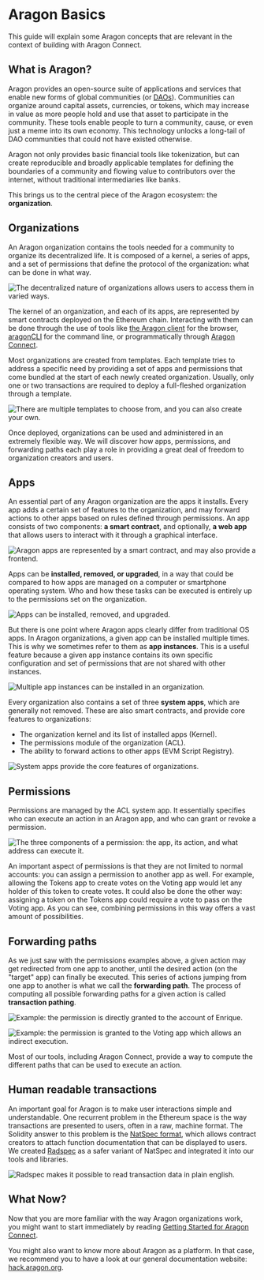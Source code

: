 # Aragon Basics

This guide will explain some Aragon concepts that are relevant in the context of building with Aragon Connect.

## What is Aragon?

Aragon provides an open-source suite of applications and services that enable new forms of global communities (or [DAOs](https://aragon.org/dao)). Communities can organize around capital assets, currencies, or tokens, which may increase in value as more people hold and use that asset to participate in the community. These tools enable people to turn a community, cause, or even just a meme into its own economy. This technology unlocks a long-tail of DAO communities that could not have existed otherwise.

Aragon not only provides basic financial tools like tokenization, but can create reproducible and broadly applicable templates for defining the boundaries of a community and flowing value to contributors over the internet, without traditional intermediaries like banks.

This brings us to the central piece of the Aragon ecosystem: the **organization**.

## Organizations

An Aragon organization contains the tools needed for a community to organize its decentralized life. It is composed of a kernel, a series of apps, and a set of permissions that define the protocol of the organization: what can be done in what way.

![The decentralized nature of organizations allows users to access them in varied ways.](<../../../../.gitbook/assets/image (29).png>)

The kernel of an organization, and each of its apps, are represented by smart contracts deployed on the Ethereum chain. Interacting with them can be done through the use of tools like [the Aragon client](https://mainnet.aragon.org) for the browser, [aragonCLI](https://hack.aragon.org/docs/cli-intro.html) for the command line, or programmatically through [Aragon Connect](https://aragon.org/connect).

Most organizations are created from templates. Each template tries to address a specific need by providing a set of apps and permissions that come bundled at the start of each newly created organization. Usually, only one or two transactions are required to deploy a full-fleshed organization through a template.

![There are multiple templates to choose from, and you can also create your own.](<../../../../.gitbook/assets/image (27).png>)

Once deployed, organizations can be used and administered in an extremely flexible way. We will discover how apps, permissions, and forwarding paths each play a role in providing a great deal of freedom to organization creators and users.

## Apps

An essential part of any Aragon organization are the apps it installs. Every app adds a certain set of features to the organization, and may forward actions to other apps based on rules defined through permissions. An app consists of two components: **a smart contract**, and optionally, **a web app** that allows users to interact with it through a graphical interface.

![Aragon apps are represented by a smart contract, and may also provide a frontend.](<../../../../.gitbook/assets/image (21).png>)

Apps can be **installed, removed, or upgraded**, in a way that could be compared to how apps are managed on a computer or smartphone operating system. Who and how these tasks can be executed is entirely up to the permissions set on the organization.

![Apps can be installed, removed, and upgraded.](<../../../../.gitbook/assets/image (28).png>)

But there is one point where Aragon apps clearly differ from traditional OS apps. In Aragon organizations, a given app can be installed multiple times. This is why we sometimes refer to them as **app instances**. This is a useful feature because a given app instance contains its own specific configuration and set of permissions that are not shared with other instances.

![Multiple app instances can be installed in an organization.](<../../../../.gitbook/assets/image (30).png>)

Every organization also contains a set of three **system apps**, which are generally not removed. These are also smart contracts, and provide core features to organizations:

* The organization kernel and its list of installed apps (Kernel).
* The permissions module of the organization (ACL).
* The ability to forward actions to other apps (EVM Script Registry).

![System apps provide the core features of organizations.](<../../../../.gitbook/assets/image (15).png>)

## Permissions

Permissions are managed by the ACL system app. It essentially specifies who can execute an action in an Aragon app, and who can grant or revoke a permission.

![The three components of a permission: the app, its action, and what address can execute it.](<../../../../.gitbook/assets/image (11).png>)

An important aspect of permissions is that they are not limited to normal accounts: you can assign a permission to another app as well. For example, allowing the Tokens app to create votes on the Voting app would let any holder of this token to create votes. It could also be done the other way: assigning a token on the Tokens app could require a vote to pass on the Voting app. As you can see, combining permissions in this way offers a vast amount of possibilities.

## Forwarding paths

As we just saw with the permissions examples above, a given action may get redirected from one app to another, until the desired action (on the "target" app) can finally be executed. This series of actions jumping from one app to another is what we call the **forwarding path**. The process of computing all possible forwarding paths for a given action is called **transaction pathing**.

![Example: the permission is directly granted to the account of Enrique.](<../../../../.gitbook/assets/image (20).png>)

![Example: the permission is granted to the Voting app which allows an indirect execution.](https://3363896981-files.gitbook.io/\~/files/v0/b/gitbook-x-prod.appspot.com/o/spaces%2F-MA6hW3SeeU0GuLWcdQ\_-887967055%2Fuploads%2Fgit-blob-de9bc2212e2bd2bc61f1cc4bdb7634c810f8fa68%2Fbasics-forwarding-path-indirect.png?alt=media)

Most of our tools, including Aragon Connect, provide a way to compute the different paths that can be used to execute an action.

## Human readable transactions

An important goal for Aragon is to make user interactions simple and understandable. One recurrent problem in the Ethereum space is the way transactions are presented to users, often in a raw, machine format. The Solidity answer to this problem is the [NatSpec format](https://solidity.readthedocs.io/en/develop/natspec-format.html), which allows contract creators to attach function documentation that can be displayed to users. We created [Radspec](https://github.com/aragon/radspec) as a safer variant of NatSpec and integrated it into our tools and libraries.

![Radspec makes it possible to read transaction data in plain english.](<../../../../.gitbook/assets/image (32).png>)

## What Now?

Now that you are more familiar with the way Aragon organizations work, you might want to start immediately by reading [Getting Started for Aragon Connect](broken-reference).

You might also want to know more about Aragon as a platform. In that case, we recommend you to have a look at our general documentation website: [hack.aragon.org](https://hack.aragon.org).
